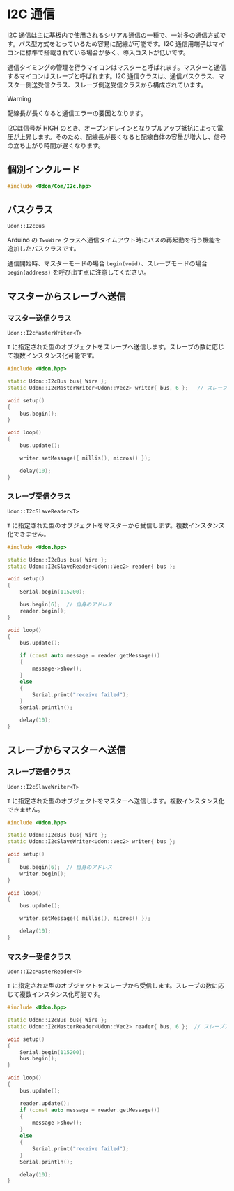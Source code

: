 # I2C 通信

I2C 通信は主に基板内で使用されるシリアル通信の一種で、一対多の通信方式です。バス型方式をとっているため容易に配線が可能です。I2C 通信用端子はマイコンに標準で搭載されている場合が多く、導入コストが低いです。

通信タイミングの管理を行うマイコンはマスターと呼ばれます。マスターと通信するマイコンはスレーブと呼ばれます。I2C 通信クラスは、通信バスクラス、マスター側送受信クラス、スレーブ側送受信クラスから構成されています。

> [!WARNING]
>
> 配線長が長くなると通信エラーの要因となります。
>
> I2Cは信号が HIGH のとき、オープンドレインとなりプルアップ抵抗によって電圧が上昇します。そのため、配線長が長くなると配線自体の容量が増大し、信号の立ち上がり時間が遅くなります。

## 個別インクルード

```cpp
#include <Udon/Com/I2c.hpp>
```

## バスクラス

`Udon::I2cBus`

Arduino の `TwoWire` クラスへ通信タイムアウト時にバスの再起動を行う機能を追加したバスクラスです。

通信開始時、マスターモードの場合 `begin(void)`、スレーブモードの場合 `begin(address)` を呼び出す点に注意してください。

## マスターからスレーブへ送信

### マスター送信クラス

`Udon::I2cMasterWriter<T>`

`T` に指定された型のオブジェクトをスレーブへ送信します。スレーブの数に応じて複数インスタンス化可能です。

```cpp
#include <Udon.hpp>

static Udon::I2cBus bus{ Wire };
static Udon::I2cMasterWriter<Udon::Vec2> writer{ bus, 6 };   // スレーブアドレス 6 へ送信

void setup()
{
    bus.begin();
}

void loop()
{
    bus.update();

    writer.setMessage({ millis(), micros() });

    delay(10);
}
```

### スレーブ受信クラス

`Udon::I2cSlaveReader<T>`

`T` に指定された型のオブジェクトをマスターから受信します。複数インスタンス化できません。

```cpp
#include <Udon.hpp>

static Udon::I2cBus bus{ Wire };
static Udon::I2cSlaveReader<Udon::Vec2> reader{ bus };

void setup()
{
    Serial.begin(115200);

    bus.begin(6);  // 自身のアドレス
    reader.begin();
}

void loop()
{
    bus.update();

    if (const auto message = reader.getMessage())
    {
        message->show();
    }
    else
    {
        Serial.print("receive failed");
    }
    Serial.println();

    delay(10);
}
```

## スレーブからマスターへ送信

### スレーブ送信クラス

`Udon::I2cSlaveWriter<T>`

`T` に指定された型のオブジェクトをマスターへ送信します。複数インスタンス化できません。

```cpp
#include <Udon.hpp>

static Udon::I2cBus bus{ Wire };
static Udon::I2cSlaveWriter<Udon::Vec2> writer{ bus };

void setup()
{
    bus.begin(6);  // 自身のアドレス
    writer.begin();
}

void loop()
{
    bus.update();

    writer.setMessage({ millis(), micros() });

    delay(10);
}
```

### マスター受信クラス

`Udon::I2cMasterReader<T>`

`T` に指定された型のオブジェクトをスレーブから受信します。スレーブの数に応じて複数インスタンス化可能です。

```cpp
#include <Udon.hpp>

static Udon::I2cBus bus{ Wire };
static Udon::I2cMasterReader<Udon::Vec2> reader{ bus, 6 };  // スレーブアドレス 6 から受信

void setup()
{
    Serial.begin(115200);
    bus.begin();
}

void loop()
{
    bus.update();

    reader.update();
    if (const auto message = reader.getMessage())
    {
        message->show();
    }
    else
    {
        Serial.print("receive failed");
    }
    Serial.println();

    delay(10);
}
```
